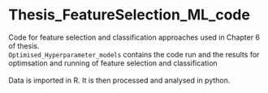 # Thesis_FeatureSelection_ML_code

Code for feature selection and classification approaches used in Chapter 6 of thesis.  
`Optimised_Hyperparameter_models` contains the code run and the results for optimsation and running of feature selection and classification
<br/><br/>
Data is imported in R. It is then processed and analysed in python.
